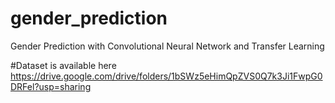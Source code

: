 # gender_prediction
Gender Prediction with Convolutional Neural Network and Transfer Learning

#Dataset is available here
https://drive.google.com/drive/folders/1bSWz5eHimQpZVS0Q7k3Ji1FwpG0DRFel?usp=sharing
